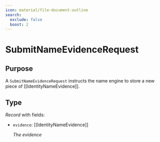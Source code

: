 ```yaml
---
icon: material/file-document-outline
search:
  exclude: false
  boost: 2
---
```


# SubmitNameEvidenceRequest

## Purpose

<!-- --8<-- [start:purpose] -->
A `SubmitNameEvidenceRequest` instructs the name engine to store a new piece of [[IdentityNameEvidence]].
<!-- --8<-- [end:purpose] -->

## Type

<!-- --8<-- [start:type] -->
<div class="type" markdown>

*Record* with fields:

- `evidence`: [[IdentityNameEvidence]]

  *The evidence*
</div>
<!-- --8<-- [end:type] -->
